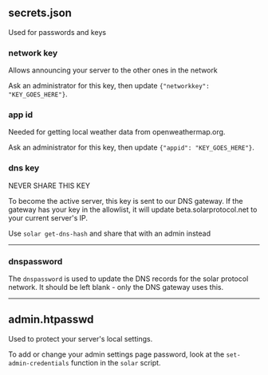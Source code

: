 ## secrets.json

Used for passwords and keys

### network key

Allows announcing your server to the other ones in the network

Ask an administrator for this key, then update `{"networkkey": "KEY_GOES_HERE"}`.

### app id

Needed for getting local weather data from openweathermap.org.

Ask an administrator for this key, then update `{"appid": "KEY_GOES_HERE"}`.

### dns key

NEVER SHARE THIS KEY 

To become the active server, this key is sent to our DNS gateway.
If the gateway has your key in the allowlist, it will update beta.solarprotocol.net to your current server's IP.

Use `solar get-dns-hash` and share that with an admin instead

---

### dnspassword

The `dnspassword` is used to update the DNS records for the solar protocol network. It should be left blank - only the DNS gateway uses this.

---

## admin.htpasswd

Used to protect your server's local settings.

To add or change your admin settings page password, look at the `set-admin-credentials` function in the `solar` script.
